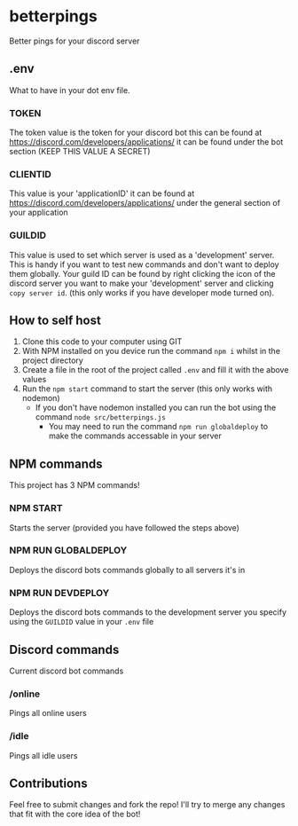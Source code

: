 # betterpings

Better pings for your discord server

## .env

What to have in your dot env file.

### TOKEN

The token value is the token for your discord bot this can be found at https://discord.com/developers/applications/ it can be found under the bot section (KEEP THIS VALUE A SECRET)

### CLIENTID

This value is your 'applicationID' it can be found at https://discord.com/developers/applications/ under the general section of your application

### GUILDID

This value is used to set which server is used as a 'development' server. This is handy if you want
to test new commands and don't want to deploy them globally. Your guild ID can be found by right clicking the icon of the discord server you want to make your 'development' server and clicking `copy server id`. (this only works if you have developer mode turned on).

## How to self host

1. Clone this code to your computer using GIT
2. With NPM installed on you device run the command `npm i` whilst in the project directory
3. Create a file in the root of the project called `.env` and fill it with the above values
4. Run the `npm start` command to start the server (this only works with nodemon)
    - If you don't have nodemon installed you can run the bot using the command `node src/betterpings.js`
        - You may need to run the command `npm run globaldeploy` to make the commands accessable
          in your server

## NPM commands

This project has 3 NPM commands!

### NPM START

Starts the server (provided you have followed the steps above)

### NPM RUN GLOBALDEPLOY

Deploys the discord bots commands globally to all servers it's in

### NPM RUN DEVDEPLOY

Deploys the discord bots commands to the development server you specify using the `GUILDID` value in your `.env` file

## Discord commands

Current discord bot commands

### /online

Pings all online users

### /idle

Pings all idle users

## Contributions

Feel free to submit changes and fork the repo! I'll try to merge any changes that fit with the core idea of the bot!
